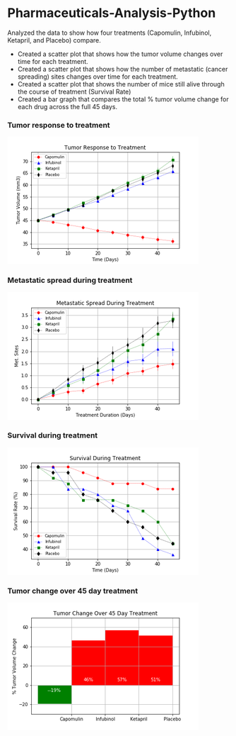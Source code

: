 # Pharmaceuticals-Analysis-Python

Analyzed the data to show how four treatments (Capomulin, Infubinol, Ketapril, and Placebo) compare.


- Created a scatter plot that shows how the tumor volume changes over time for each treatment.
- Created a scatter plot that shows how the number of metastatic (cancer spreading) sites changes over time for each treatment.
- Created a scatter plot that shows the number of mice still alive through the course of treatment (Survival Rate)
- Created a bar graph that compares the total % tumor volume change for each drug across the full 45 days.

### Tumor response to treatment 
![1-Logo](Pymaceuticals/analysis/Fig1.png)

### Metastatic spread during treatment
![1-Logo](Pymaceuticals/analysis/Fig2.png)

### Survival during treatment 
![1-Logo](Pymaceuticals/analysis/Fig3.png)

### Tumor change over 45 day treatment 
![1-Logo](Pymaceuticals/analysis/Fig4.png)
